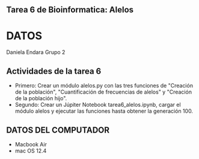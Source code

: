 ## Tarea 6 de Bioinformatica: Alelos 

# DATOS  
Daniela Endara
Grupo 2


## Actividades de la tarea 6 
- Primero: Crear un módulo alelos.py con las tres funciones de "Creación de la población", "Cuantificación de frecuencias de alelos" y "Creación de la población hijo". 
- Segundo: Crear un Júpiter Notebook tarea6_alelos.ipynb, cargar el módulo alelos y ejecutar las funciones hasta obtener la generación 100.




## DATOS DEL COMPUTADOR 
+ Macbook Air  
+ mac OS 12.4
